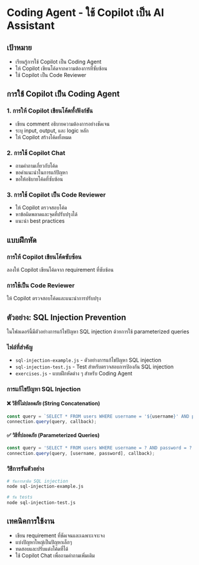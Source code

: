 # Coding Agent - ใช้ Copilot เป็น AI Assistant

## เป้าหมาย
- เรียนรู้การใช้ Copilot เป็น Coding Agent
- ให้ Copilot เขียนโค้ดจากความต้องการที่ซับซ้อน
- ใช้ Copilot เป็น Code Reviewer

## การใช้ Copilot เป็น Coding Agent

### 1. การให้ Copilot เขียนโค้ดทั้งฟังก์ชัน
- เขียน comment อธิบายความต้องการอย่างชัดเจน
- ระบุ input, output, และ logic หลัก
- ให้ Copilot สร้างโค้ดทั้งหมด

### 2. การใช้ Copilot Chat
- ถามคำถามเกี่ยวกับโค้ด
- ขอคำแนะนำในการแก้ปัญหา
- ขอให้อธิบายโค้ดที่ซับซ้อน

### 3. การใช้ Copilot เป็น Code Reviewer
- ให้ Copilot ตรวจสอบโค้ด
- หาข้อผิดพลาดและจุดที่ปรับปรุงได้
- แนะนำ best practices

## แบบฝึกหัด

### การให้ Copilot เขียนโค้ดซับซ้อน
ลองให้ Copilot เขียนโค้ดจาก requirement ที่ซับซ้อน

### การใช้เป็น Code Reviewer
ให้ Copilot ตรวจสอบโค้ดและแนะนำการปรับปรุง

## ตัวอย่าง: SQL Injection Prevention

ในโฟลเดอร์นี้มีตัวอย่างการแก้ไขปัญหา SQL injection ด้วยการใช้ parameterized queries

### ไฟล์ที่สำคัญ

- `sql-injection-example.js` - ตัวอย่างการแก้ไขปัญหา SQL injection
- `sql-injection-test.js` - Test สำหรับตรวจสอบการป้องกัน SQL injection
- `exercises.js` - แบบฝึกหัดต่าง ๆ สำหรับ Coding Agent

### การแก้ไขปัญหา SQL Injection

#### ❌ วิธีที่ไม่ปลอดภัย (String Concatenation)
```javascript
const query = `SELECT * FROM users WHERE username = '${username}' AND password = '${password}'`;
connection.query(query, callback);
```

#### ✅ วิธีที่ปลอดภัย (Parameterized Queries)
```javascript
const query = 'SELECT * FROM users WHERE username = ? AND password = ?';
connection.query(query, [username, password], callback);
```

### วิธีการรันตัวอย่าง

```bash
# รันการสาธิต SQL injection
node sql-injection-example.js

# รัน tests
node sql-injection-test.js
```

## เทคนิคการใช้งาน
- เขียน requirement ที่ชัดเจนและเฉพาะเจาะจง
- แบ่งปัญหาใหญ่เป็นปัญหาเล็กๆ
- ทดสอบและปรับแต่งโค้ดที่ได้
- ใช้ Copilot Chat เพื่อถามคำถามเพิ่มเติม
